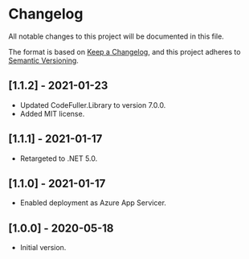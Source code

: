 ﻿# Changelog

All notable changes to this project will be documented in this file.

The format is based on [Keep a Changelog](https://keepachangelog.com/en/1.0.0/),
and this project adheres to [Semantic Versioning](https://semver.org/spec/v2.0.0.html).

## [1.1.2] - 2021-01-23
- Updated CodeFuller.Library to version 7.0.0.
- Added MIT license.

## [1.1.1] - 2021-01-17
- Retargeted to .NET 5.0.

## [1.1.0] - 2021-01-17
- Enabled deployment as Azure App Servicer.

## [1.0.0] - 2020-05-18
- Initial version.
